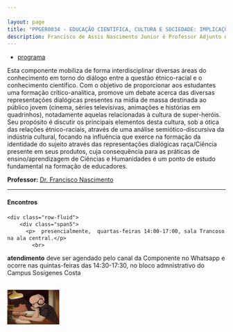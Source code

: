 ```yaml
---

layout: page
title: "PPGER0034 - EDUCAÇÃO CIENTÍFICA, CULTURA E SOCIEDADE: IMPLICAÇÕES PARA O ENSINO DE CIÊNCIAS E HUMANIDADES"
description: Francisco de Assis Nascimento Junior é Professor Adjunto no Campus Sosígenes Costa da Universidade Federal do Sul da Bahia, em Porto Seguro (BA); onde atua na formação de professores e pesquisa as relações entre identidade de gênero/relações étnico-raciais no Ensino de Ciências através das Histórias em Quadrinhos de Super-Heróis
---
```

- [programa](https://itxesco.github.io/aulas/ppger0034_cronograma.html)


Esta componente mobiliza de forma interdisciplinar diversas áreas do conhecimento em torno do diálogo entre a questão étnico-racial e o conhecimento científico. Com o objetivo de proporcionar aos estudantes uma formação crítico-analítica, promove um debate acerca das diversas representações dialógicas presentes na mídia de massa destinada ao público jovem (cinema, séries televisivas, animações e histórias em quadrinhos), notadamente aquelas relacionadas à cultura de super-heróis. Seu propósito é discutir os principais elementos desta cultura, sob a ótica das relações étnico-raciais, através de uma análise semiótico-discursiva da indústria cultural, focando na  influência que exerce na formação da identidade do sujeito através das representações dialógicas raça/Ciência presente em seus produtos, cuja consequência para as práticas de ensino/aprendizagem de Ciências e Humanidades é  um ponto de estudo fundamental na formação de educadores.


**Professor:** [Dr. Francisco Nascimento](https://itxesco.github.io/pages/about.html)

---

<div class="container">
<h4><a name="contact"></a>Encontros</h4>

    <div class="row-fluid">
        <div class="span5">
          <p>  presencialmente,  quartas-feiras 14:00-17:00, sala Trancoso na ala central.</p>
            <br>
<p> <b>atendimento</b>
deve ser agendado pelo canal da Componente no Whatsapp e ocorre nas quintas-feiras das 14:30-17:30, no bloco admnistrativo do Campus Sosígenes Costa </p>
<br/>


</div>
            <div class="span2">
                     <a href="https://youtu.be/5qap5aO4i9A" target="_blank">
                       <img src="/assets/figuras/perfil_lo_fi.jpeg" alt="estudar ouvindo lofi hip hop é relaxante e auxilia sua concentração." width=120 height=80 title="Prof. Dr. Francisco Nascimento" alt="Francisco de Assis Nascimento Junior">
                     </a>
                   </div>
          </div>
</div>
